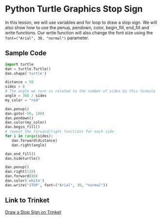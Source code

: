 # Python Turtle Graphics Stop Sign

In this lesson, we will use variables and for loop to draw a stop sign.
We will also show how to use the penup, pendown, color, begin_fill, end_fill and write functions.
Our write function will also change the font size using the ```font=("Arial", 30, "normal")``` parameter.

## Sample Code

```python
import turtle
dan = turtle.Turtle()
dan.shape('turtle')

distance = 50
sides = 8
# The angle we turn is related to the number of sides by this formula
angle = 360 / sides
my_color = "red"

dan.penup()
dan.goto(-50, 100)
dan.pendown()
dan.color(my_color)
dan.begin_fill()
# repeat the forward/right functions for each side
for i in range(sides):
   dan.forward(distance)
   dan.right(angle)

dan.end_fill()
dan.hideturtle()

dan.penup()
dan.right(110)
dan.forward(80)
dan.color('white')
dan.write('STOP', font=("Arial", 30, "normal"))
```

## Link to Trinket

[Draw a Stop Sign on Trinket](https://trinket.io/python/7f9eee8b80)